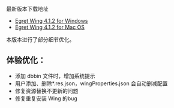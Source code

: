 最新版本下载地址

- [Egret Wing 4.1.2 for Windows](http://tool.egret-labs.org/EgretWing/electron/EgretWing-v4.1.2.exe?d=0707)
- [Egret Wing 4.1.2 for Mac OS](http://tool.egret-labs.org/EgretWing/electron/EgretWing-v4.1.2.dmg?d=0707)

本版本进行了部分细节优化。

## 体验优化：

- 添加 dbbin 文件时，增加系统提示
- 用户添加、删除*.res.json，wingProperties.json 会自动删减配置
- 修复资源替换不更新的问题
- 修复重复安装 Wing 的bug